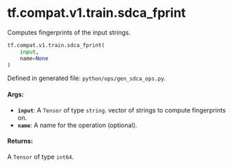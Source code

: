 <div itemscope itemtype="http://developers.google.com/ReferenceObject">
<meta itemprop="name" content="tf.compat.v1.train.sdca_fprint" />
<meta itemprop="path" content="Stable" />
</div>

# tf.compat.v1.train.sdca_fprint

Computes fingerprints of the input strings.

``` python
tf.compat.v1.train.sdca_fprint(
    input,
    name=None
)
```



Defined in generated file: `python/ops/gen_sdca_ops.py`.

<!-- Placeholder for "Used in" -->


#### Args:


* <b>`input`</b>: A `Tensor` of type `string`.
  vector of strings to compute fingerprints on.
* <b>`name`</b>: A name for the operation (optional).


#### Returns:

A `Tensor` of type `int64`.
